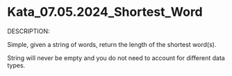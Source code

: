 # Kata_07.05.2024_Shortest_Word

DESCRIPTION:

Simple, given a string of words, return the length of the shortest word(s).

String will never be empty and you do not need to account for different data types.
